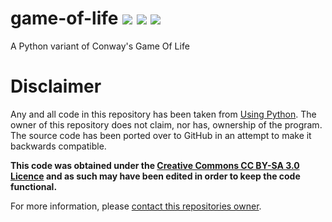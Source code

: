# game-of-life ![](https://img.shields.io/travis/rbstrachan/game-of-life.svg) ![](https://img.shields.io/codeclimate/maintainability/rbstrachan/game-of-life.svg) ![](https://img.shields.io/codeclimate/issues/github/rbstrachan/game-of-life.svg)
A Python variant of Conway's Game Of Life

# Disclaimer
Any and all code in this repository has been taken from [Using Python](http://usingpython.com/dl/GameOfLife.py). The owner of this repository does not claim, nor has, ownership of the program. The source code has been ported over to GitHub in an attempt to make it backwards compatible.

**This code was obtained under the [Creative Commons CC BY-SA 3.0 Licence](https://creativecommons.org/licenses/by-sa/3.0/legalcode) and as such may have been edited in order to keep the code functional.**

For more information, please [contact this repositories owner](mailto:rossbstrachan@gmail.com).
